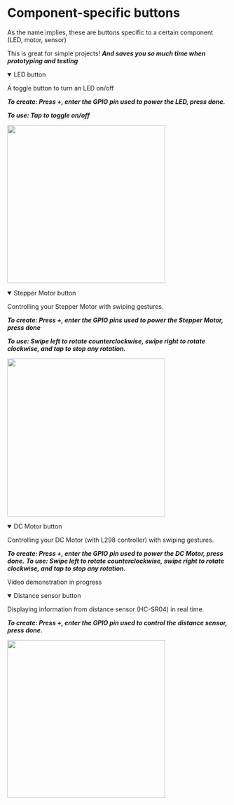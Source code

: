 # Component-specific buttons

As the name implies, these are buttons specific to a certain component (LED, motor, sensor)

This is great for simple projects!
***And saves you so much time when prototyping and testing***

<details open>
    <summary>LED button</summary>
<p>
A toggle button to turn an LED on/off

***To create: Press +, enter the GPIO pin used to power the LED, press done.***

***To use: Tap to toggle on/off***

<img src="../pages/Button/LED.gif" width="360"></img>
</p>
</details>

<details open>
    <summary>Stepper Motor button</summary>
<p>
Controlling your Stepper Motor with swiping gestures. 

***To create: Press +, enter the GPIO pins used to power the Stepper Motor, press done***

***To use: Swipe left to rotate counterclockwise, swipe right to rotate clockwise, and tap to stop any rotation.***



<img src="../pages/Button/Stepper_Motor.gif" width="360"></img>
</p>
</details>

<details open>
    <summary>DC Motor button</summary>
<p>

Controlling your DC Motor (with L298 controller) with swiping gestures.

***To create: Press +, enter the GPIO pin used to power the DC Motor, press done.***
***To use: Swipe left to rotate counterclockwise, swipe right to rotate clockwise, and tap to stop any rotation.***

Video demonstration in progress

</p>
</details>

<details open>
    <summary>Distance sensor button</summary>
<p>
Displaying information from distance sensor (HC-SR04) in real time.

***To create: Press +, enter the GPIO pin used to control the distance sensor, press done.***

</p>
<img src="../pages/Button/Distance_Sensor.gif" width="360"></img>
</details>